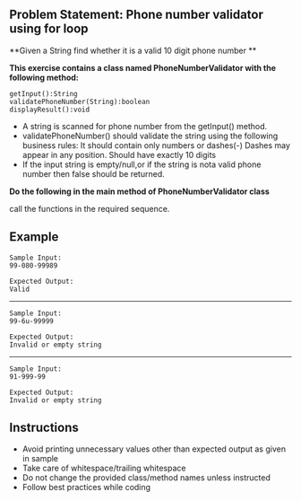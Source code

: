 ## Problem Statement: Phone number validator using for loop ##

**Given a String find whether it is a valid 10 digit phone number **

**This exercise contains a class named PhoneNumberValidator with the following method:**

    getInput():String 
    validatePhoneNumber(String):boolean
    displayResult():void  
  
- A string is scanned for phone number from the getInput() method.
- validatePhoneNumber() should validate the string using the following business rules:
      It should contain only numbers or dashes(-)
      Dashes may appear in any position.
      Should have exactly 10 digits 
- If the input string is empty/null,or if the string is nota valid phone number then false should be returned.

**Do the following in the main method of PhoneNumberValidator class**

call the functions in the required sequence. 

## Example
    Sample Input:
    99-080-99989
    
    Expected Output:
    Valid
--------------------------------------------------------
    Sample Input:
    99-6u-99999
    
    Expected Output:
    Invalid or empty string
--------------------------------------------------------
    Sample Input:
    91-999-99
    
    Expected Output:
    Invalid or empty string

## Instructions
- Avoid printing unnecessary values other than expected output as given in sample
- Take care of whitespace/trailing whitespace
- Do not change the provided class/method names unless instructed
- Follow best practices while coding
